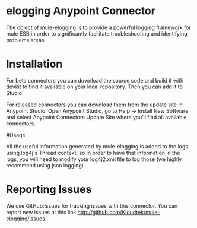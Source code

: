 # elogging Anypoint Connector

The object of mule-elogging is to provide a powerful logging framework for mule ESB in order to significantly facilitate
troubleshooting and identifying problems areas.

# Installation 
For beta connectors you can download the source code and build it with devkit to find it available on your local repository. Then you can add it to Studio

For released connectors you can download them from the update site in Anypoint Studio. 
Open Anypoint Studio, go to Help → Install New Software and select Anypoint Connectors Update Site where you’ll find all available connectors.

#Usage

All the useful information generated by mule-elogging is added to the logs using log4j's Thread context, so in order to
have that information in the logs, you will need to modify your log4j2.xml file to log those (we highly recommend using json logging)

# Reporting Issues
We use GitHub:Issues for tracking issues with this connector. You can report new issues at this link http://github.com/Kloudtek/mule-elogging/issues.

